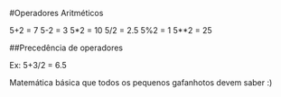 #Operadores Aritméticos

5+2 = 7
5-2 = 3
5*2 = 10
5/2 = 2.5
5%2 = 1
5**2 = 25

##Precedência de operadores

Ex: 5+3/2 = 6.5

Matemática básica que todos os pequenos gafanhotos devem saber :)
